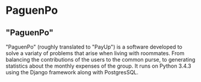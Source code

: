PaguenPo
=============

"PaguenPo"
--------------
"PaguenPo" (roughly translated to "PayUp") is a software developed to solve a variaty of problems that arise when living with roommates. From balancing the contributions of the users to the common purse, to generating statistics about the monthly expenses of the group. It runs on Python 3.4.3 using the Django framework along with PostgresSQL.
